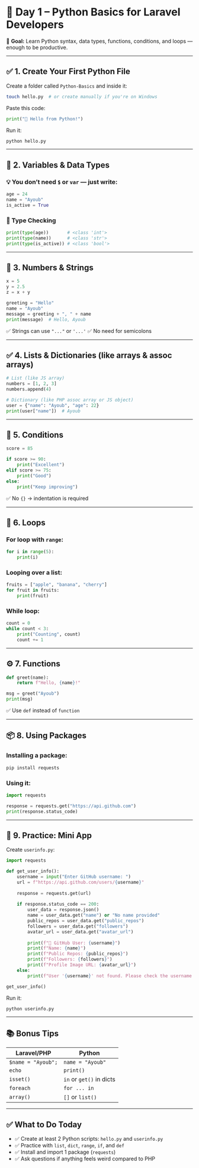 # 🐍 Day 1 – Python Basics for Laravel Developers

🎯 **Goal:** Learn Python syntax, data types, functions, conditions, and loops — enough to be productive.

---

## ✅ 1. Create Your First Python File

Create a folder called `Python-Basics` and inside it:

```bash
touch hello.py  # or create manually if you're on Windows
```

Paste this code:

```python
print("👋 Hello from Python!")
```

Run it:

```bash
python hello.py
```

---

## 📌 2. Variables & Data Types

### 💡 You don’t need `$` or `var` — just write:

```python
age = 24
name = "Ayoub"
is_active = True
```

### 🔎 Type Checking

```python
print(type(age))       # <class 'int'>
print(type(name))      # <class 'str'>
print(type(is_active)) # <class 'bool'>
```

---

## 🔢 3. Numbers & Strings

```python
x = 5
y = 2.5
z = x + y

greeting = "Hello"
name = "Ayoub"
message = greeting + ", " + name
print(message)  # Hello, Ayoub
```

✅ Strings can use `"..."` or `'...'`
✅ No need for semicolons

---

## ✅ 4. Lists & Dictionaries (like arrays & assoc arrays)

```python
# List (like JS array)
numbers = [1, 2, 3]
numbers.append(4)

# Dictionary (like PHP assoc array or JS object)
user = {"name": "Ayoub", "age": 22}
print(user["name"])  # Ayoub
```

---

## 🔁 5. Conditions

```python
score = 85

if score >= 90:
    print("Excellent")
elif score >= 75:
    print("Good")
else:
    print("Keep improving")
```

✅ No `{}` → indentation is required

---

## 🔁 6. Loops

### For loop with `range`:

```python
for i in range(5):
    print(i)
```

### Looping over a list:

```python
fruits = ["apple", "banana", "cherry"]
for fruit in fruits:
    print(fruit)
```

### While loop:

```python
count = 0
while count < 3:
    print("Counting", count)
    count += 1
```

---

## ⚙️ 7. Functions

```python
def greet(name):
    return f"Hello, {name}!"

msg = greet("Ayoub")
print(msg)
```

✅ Use `def` instead of `function`

---

## 📦 8. Using Packages

### Installing a package:

```bash
pip install requests
```

### Using it:

```python
import requests

response = requests.get("https://api.github.com")
print(response.status_code)
```

---

## 🧪 9. Practice: Mini App

Create `userinfo.py`:

```python
import requests

def get_user_info():
    username = input("Enter GitHub username: ")
    url = f"https://api.github.com/users/{username}"
    
    response = requests.get(url)
    
    if response.status_code == 200:
        user_data = response.json()
        name = user_data.get("name") or "No name provided"
        public_repos = user_data.get("public_repos")
        followers = user_data.get("followers")
        avatar_url = user_data.get("avatar_url")
        
        print(f"👋 GitHub User: {username}")
        print(f"Name: {name}")
        print(f"Public Repos: {public_repos}")
        print(f"Followers: {followers}")
        print(f"Profile Image URL: {avatar_url}")
    else:
        print(f"User '{username}' not found. Please check the username and try again.")

get_user_info()

```

Run it:

```bash
python userinfo.py
```

---

## 📚 Bonus Tips

| Laravel/PHP        | Python                   |
| ------------------ | ------------------------ |
| `$name = "Ayoub";` | `name = "Ayoub"`         |
| `echo`             | `print()`                |
| `isset()`          | `in` or `get()` in dicts |
| `foreach`          | `for ... in`             |
| `array()`          | `[]` or `list()`         |

---

## ✅ What to Do Today

* ✅ Create at least 2 Python scripts: `hello.py` and `userinfo.py`
* ✅ Practice with `list`, `dict`, `range`, `if`, and `def`
* ✅ Install and import 1 package (`requests`)
* ✅ Ask questions if anything feels weird compared to PHP
